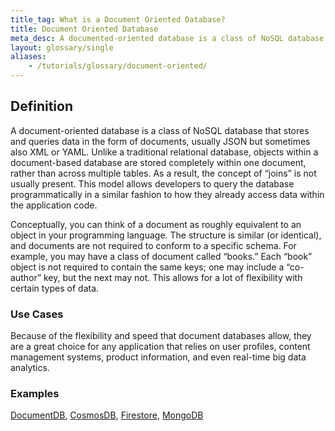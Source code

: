 ```yaml
---
title_tag: What is a Document Oriented Database?
title: Document Oriented Database
meta_desc: A documented-oriented database is a class of NoSQL database that stores and queries data in the form of documents, usually JSON.
layout: glossary/single
aliases:
    - /tutorials/glossary/document-oriented/
---
```


## Definition

A document-oriented database is a class of NoSQL database that stores and queries data in the form of documents, usually JSON but sometimes also XML or YAML. Unlike a traditional relational database, objects within a document-based database are stored completely within one document, rather than across multiple tables. As a result, the concept of “joins” is not usually present. This model allows developers to query the database programmatically in a similar fashion to how they already access data within the application code.

Conceptually, you can think of a document as roughly equivalent to an object in your programming language. The structure is similar (or identical), and documents are not required to conform to a specific schema. For example, you may have a class of document called “books.” Each “book” object is not required to contain the same keys; one may include a “co-author” key, but the next may not. This allows for a lot of flexibility with certain types of data.

### Use Cases

Because of the flexibility and speed that document databases allow, they are a great choice for any application that relies on user profiles, content management systems, product information, and even real-time big data analytics.

### Examples

[DocumentDB](https://aws.amazon.com/documentdb/), [CosmosDB](https://azure.microsoft.com/en-us/services/cosmos-db/), [Firestore](https://firebase.google.com/docs/firestore), [MongoDB](https://www.mongodb.com/)
